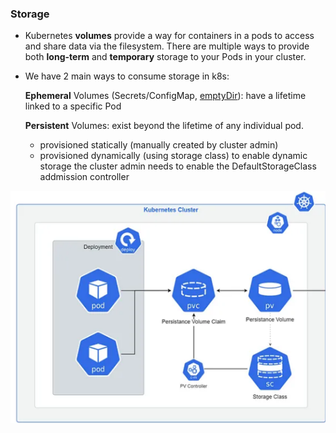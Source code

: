 ### Storage 

* Kubernetes **volumes** provide a way for containers in a pods to access and share data via the filesystem. There are multiple ways to provide both **long-term** and **temporary** storage to your Pods in your cluster.

* We have 2 main ways to consume storage in k8s:

    **Ephemeral** Volumes (Secrets/ConfigMap, [emptyDir](https://kubernetes.io/docs/concepts/storage/volumes/#emptydir)): have a lifetime linked to a specific Pod

    **Persistent** Volumes: exist beyond the lifetime of any individual pod.
    - provisioned statically  (manually created by cluster admin)
    - provisioned dynamically (using storage class)  to enable dynamic storage the cluster admin needs to enable the DefaultStorageClass addmission controller

![Scan results](./assets/storage.png)